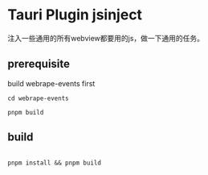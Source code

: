 # Tauri Plugin jsinject

注入一些通用的所有webview都要用的js，做一下通用的任务。

## prerequisite

  build webrape-events first

```bs
cd webrape-events

pnpm build 
```

## build

```bs

pnpm install && pnpm build

```

